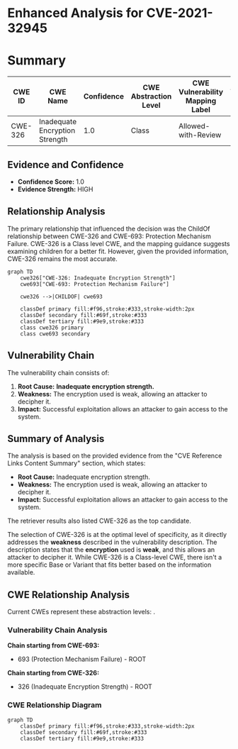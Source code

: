 # Enhanced Analysis for CVE-2021-32945

# Summary
| CWE ID | CWE Name | Confidence | CWE Abstraction Level | CWE Vulnerability Mapping Label | CWE-Vulnerability Mapping Notes |
|---|---|---|---|---|---|
| CWE-326 | Inadequate Encryption Strength | 1.0 | Class | Allowed-with-Review | Primary CWE |

## Evidence and Confidence

*   **Confidence Score:** 1.0
*   **Evidence Strength:** HIGH

## Relationship Analysis
The primary relationship that influenced the decision was the ChildOf relationship between CWE-326 and CWE-693: Protection Mechanism Failure. CWE-326 is a Class level CWE, and the mapping guidance suggests examining children for a better fit. However, given the provided information, CWE-326 remains the most accurate.

```mermaid
graph TD
    cwe326["CWE-326: Inadequate Encryption Strength"]
    cwe693["CWE-693: Protection Mechanism Failure"]
    
    cwe326 -->|CHILDOF| cwe693
    
    classDef primary fill:#f96,stroke:#333,stroke-width:2px
    classDef secondary fill:#69f,stroke:#333
    classDef tertiary fill:#9e9,stroke:#333
    class cwe326 primary
    class cwe693 secondary
```

## Vulnerability Chain
The vulnerability chain consists of:
1.  **Root Cause:** **Inadequate encryption strength.**
2.  **Weakness:** The encryption used is weak, allowing an attacker to decipher it.
3.  **Impact:** Successful exploitation allows an attacker to gain access to the system.

## Summary of Analysis
The analysis is based on the provided evidence from the "CVE Reference Links Content Summary" section, which states:

*   **Root Cause:** Inadequate encryption strength.
*   **Weakness:** The encryption used is weak, allowing an attacker to decipher it.
*   **Impact:** Successful exploitation allows an attacker to gain access to the system.

The retriever results also listed CWE-326 as the top candidate.

The selection of CWE-326 is at the optimal level of specificity, as it directly addresses the **weakness** described in the vulnerability description. The description states that the **encryption** used is **weak**, and this allows an attacker to decipher it. While CWE-326 is a Class-level CWE, there isn't a more specific Base or Variant that fits better based on the information available.


## CWE Relationship Analysis

Current CWEs represent these abstraction levels: .


### Vulnerability Chain Analysis

**Chain starting from CWE-693:**
- 693 (Protection Mechanism Failure) - ROOT


**Chain starting from CWE-326:**
- 326 (Inadequate Encryption Strength) - ROOT



### CWE Relationship Diagram

```mermaid
graph TD
    classDef primary fill:#f96,stroke:#333,stroke-width:2px
    classDef secondary fill:#69f,stroke:#333
    classDef tertiary fill:#9e9,stroke:#333
```
